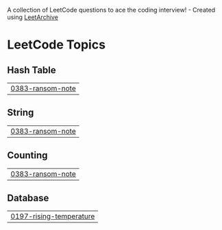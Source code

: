 A collection of LeetCode questions to ace the coding interview! - Created using [LeetArchive](https://github.com/anujlunawat/LeetArchive)


<!---LeetCode Topics Start-->
# LeetCode Topics
## Hash Table
|  |
| ------- |
| [0383-ransom-note](https://github.com/snehatawade/leetcode_repo/tree/main/LeetCode/0383-ransom-note) |
## String
|  |
| ------- |
| [0383-ransom-note](https://github.com/snehatawade/leetcode_repo/tree/main/LeetCode/0383-ransom-note) |
## Counting
|  |
| ------- |
| [0383-ransom-note](https://github.com/snehatawade/leetcode_repo/tree/main/LeetCode/0383-ransom-note) |
## Database
|  |
| ------- |
| [0197-rising-temperature](https://github.com/snehatawade/leetcode_repo/tree/main/LeetCode/0197-rising-temperature) |
<!---LeetCode Topics End-->